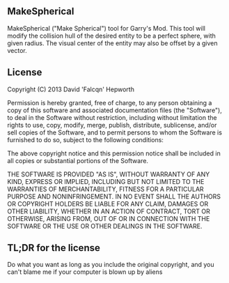 ## MakeSpherical

MakeSpherical ("Make Spherical") tool for Garry's Mod.
This tool will modify the collision hull of the desired entity to be a perfect sphere, with given radius.
The visual center of the entity may also be offset by a given vector.

## License
Copyright (C) 2013 David 'Falcqn' Hepworth

Permission is hereby granted, free of charge, to any person obtaining a copy of this software and associated 
documentation files (the "Software"), to deal in the Software without restriction, including without limitation 
the rights to use, copy, modify, merge, publish, distribute, sublicense, and/or sell copies of the Software, 
and to permit persons to whom the Software is furnished to do so, subject to the following conditions:

The above copyright notice and this permission notice shall be included in all copies or substantial portions of the Software.

THE SOFTWARE IS PROVIDED "AS IS", WITHOUT WARRANTY OF ANY KIND, EXPRESS OR IMPLIED, INCLUDING BUT NOT LIMITED TO THE WARRANTIES 
OF MERCHANTABILITY, FITNESS FOR A PARTICULAR PURPOSE AND NONINFRINGEMENT. IN NO EVENT SHALL THE AUTHORS OR COPYRIGHT HOLDERS 
BE LIABLE FOR ANY CLAIM, DAMAGES OR OTHER LIABILITY, WHETHER IN AN ACTION OF CONTRACT, TORT OR OTHERWISE, ARISING FROM, OUT OF 
OR IN CONNECTION WITH THE SOFTWARE OR THE USE OR OTHER DEALINGS IN THE SOFTWARE.

## TL;DR for the license

Do what you want as long as you include the original copyright, and you can't blame me if your computer is blown up by aliens